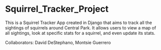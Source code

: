 # Squirrel_Tracker_Project

This is a Squirrel Tracker App created in Django that aims to track all the sightings of squirrels around Central Park. 
It allows users to view a map of all sightings, look at specific stats for a squirrel, and even update its stats.


Collaborators: David DeStephano, Montsie Guerrero
